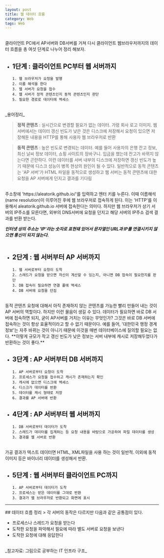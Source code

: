 ```yaml
---
layout: post
title: 웹 데이터 흐름
category: Web
tags: Web
---
```


<br>
클라이언트 PC에서 AP서버와 DB서버를 거쳐 다시 클라이언트 웹브라우저까지의 데이터 흐름을 총 여섯 단계로 나누어 정리 해보자.

- ## 1단계 : 클라이언트 PC부터 웹 서버까지

      1. 웹 브라우저가 요청을 발행
      2. 이름 해석을 한다
      3. 웹 서버가 요청을 접수
      4. 웹 서버가 정적 콘텐츠인지 동적 콘텐츠인지 판단
      5. 필요한 경로로 데이터에 엑세스

<br>
_용어정리_

> **정적 콘텐츠** : 실시간으로 변경할 필요가 없는 데이터. 가령 회사 로고 이미지. 웹 서버에서는 데이터 갱신 빈도가 낮은 것은 디스크에 저장해서 요청이 있으면 저장해둔 내용을 HTTP를 통해 사용자 웹 브라우저로 반환
> <br>

> **동적 콘텐츠** : 높은 빈도로 변경되는 데이터. 예를 들어 사용자의 은행 잔고 정보, 최신 날씨 정보 데이터, 쇼핑 사이트의 장바구니. 입금을 했는데 잔고가 바뀌지 않는다면 곤란하다. 이런 데이터를 서버 내부의 디스크에 저장하면 갱신 빈도가 높기 때문에 디스크 성능이 병목 현상의 원인이 될 수 있다. 일반적으로 동적 콘텐츠는 'AP 서버'가 HTML 파일을 동적으로 생성하고 웹 서버는 동적 콘텐츠에 대한 요청을 AP 서버에게 던지고 결과를 기다림

<br>
주소창에 'https://aleatorik.github.io/'를 입력하고 엔터 키를 누른다. 이때 이름해석(name resolution)이 이루어진 후에 웹 브라우저로 접속하게 된다.
이는 'HTTP'를 이용해서 aleatorik.github.io 서버에 접속한다는 의미다. 하지만 웹 브라우저가 상기 서버의 IP주소를 모른다면, 외부의 DNS서버에 요청을 던지고
해당 서버의 IP주소 검색 결과를 반환 받는다.

**_인터넷 상의 주소는 'IP'라는 숫자로 표현돼 있어서 문자열인 URL과 IP를 연결시키지 않으면 통신이 되지 않는다._**
<br>
<br>

- ## 2단계 : 웹 서버부터 AP 서버까지

      1. 웹 서버로부터 요청이 도착
      2. 스레드가 요청을 받으면 자신이 계산할 수 있는지, 아니면 DB 접속이 필요한지를 판단
      3. DB 접속이 필요하면 연결 풀에 액세스
      4. DB 서버에 요청을 던짐

<br>
동적 콘텐츠 요청에 대해서 아직 존재하지 않는 콘텐츠를 가능한 빨리 만들어 내는 것이 AP 서버의 역할이다.
하지만 이런 물음이 생길 수 있다. 데이터가 필요하면 바로 DB 서버에 접속하면 되지, 굳이 AP서버를 거치는 이유는 무엇인가?
그것은 바로 DB 서버에 접속하는 것이 항상 효율적이라고 할 수 없기 때문이다. 예를 들어, '대한민국 행정 경계 정보'는 자주 바뀌는 것이 아니기 때문에
이것을 매번 데이터베이스에 질의할 필요는 없다. **이렇게 규모가 작고 갱신 빈도가 낮은 정보는 서버 내부에 캐시로 저장해두었다가 반환하는 것이 좋다.**

- ## 3단계 : AP 서버부터 DB 서버까지

      1. AP 서버로부터 요청이 도착
      2. 프로세스가 요청을 접수하고 캐시가 존재하는지 확인
      3. 캐시에 없으면 디스크에 엑세스
      4. 디스크가 데이터를 반환
      5. 데이터를 캐시 형태로 저장
      6. 결과를 AP 서버에 반환

- ## 4단계 : AP 서버부터 웹 서버까지

      1. DB 서버로부터 데이터가 도착
      2. 스레드가 데이터를 집계하는 등 요청 내용을 바탕으로 가공하여 파일 데이터를 생성
      3. 결과를 웹 서버로 반환

<br>
가공 결과가 텍스트 데이터면 HTML, XML파일을 사용 하는 것이 일반적. 이외에 동적 이미지 등은 바이너리 데이터를 생성해서 반환.

- ## 5단계 : 웹 서버부터 클라이언트 PC까지

      1. AP 서버로부터 데이터가 도착
      2. 프로세스는 받은 데이터를 그대로 반환
      3. 결과가 웹 브라우저로 반환되고 화면에 표시

<hr/>
## 데이터 흐름 정리
  > 각 서버의 동작은 다르지만 다음과 같은 공통점이 있다.

- 프로세스나 스레드가 요청을 받는다
- 도착한 요청을 파악해서 필요에 따라 별도 서버로 요청을 보낸다
- 도착한 요청에 대해 응답한다

<br>
  _참고자료: 그림으로 공부하는 IT 인프라 구조_
